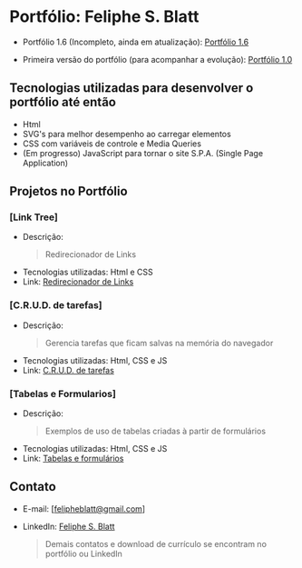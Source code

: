# Portfólio: Feliphe S. Blatt

- Portfólio 1.6 (Incompleto, ainda em atualização): [Portfólio 1.6](https://feliphe-blatt.github.io/estudos/CursoJS/portfolio_1.6/)
  
- Primeira versão do portfólio (para acompanhar a evolução): [Portfólio 1.0](https://feliphe-blatt.github.io/portfolio)

## Tecnologias utilizadas para desenvolver o portfólio até então

- Html
- SVG's para melhor desempenho ao carregar elementos
- CSS com variáveis de controle e Media Queries
- (Em progresso) JavaScript para tornar o site S.P.A. (Single Page Application)

## Projetos no Portfólio

### [Link Tree]

- Descrição:
  > Redirecionador de Links
- Tecnologias utilizadas: Html e CSS
- Link: [Redirecionador de Links](https://feliphe-blatt.github.io/links/)
  
### [C.R.U.D. de tarefas]

- Descrição:
  > Gerencia tarefas que ficam salvas na memória do navegador
- Tecnologias utilizadas: Html, CSS e JS
- Link: [C.R.U.D. de tarefas](https://feliphe-blatt.github.io/tarefas/)
  
### [Tabelas e Formularios]

- Descrição:
  > Exemplos de uso de tabelas criadas à partir de formulários
- Tecnologias utilizadas: Html, CSS e JS
- Link: [Tabelas e formulários](https://feliphe-blatt.github.io/form-tables/)
  
## Contato

- E-mail: [felipheblatt@gmail.com]
- LinkedIn: [Feliphe S. Blatt](https://www.linkedin.com/in/feliphe-blatt/)
  
  > Demais contatos e download de currículo se encontram no portfólio ou LinkedIn
